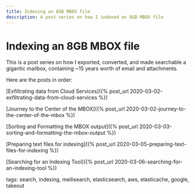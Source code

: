 ```yaml
---
title: Indexing an 8GB MBOX file
description: A post series on how I indexed an 8GB MBOX file
---
```


# Indexing an 8GB MBOX file

This is a post series on how I exported, converted, and made searchable a
gigantic mailbox, containing ~15 years worth of email and attachments.

Here are the posts in order:

[Exfiltrating data from Cloud Services]({% post_url 2020-03-02-exfiltrating-data-from-cloud-services %})

[Journey to the Center of the MBOX]({% post_url 2020-03-02-journey-to-the-center-of-the-mbox %})

[Sorting and Formatting the MBOX output]({% post_url 2020-03-03-sorting-and-formatting-the-mbox-output %})

[Preparing text files for indexing]({% post_url 2020-03-05-preparing-text-files-for-indexing  %})

[Searching for an Indexing Tool]({% post_url 2020-03-06-searching-for-an-indexing-tool %})

tags: search, indexing, meilisearch, elasticsearch, aws, elasticache, google, takeout